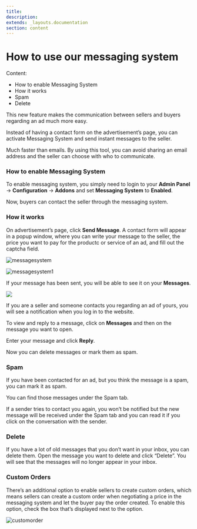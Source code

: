 ```yaml
---
title:
description:
extends: _layouts.documentation
section: content
---
```


# How to use our messaging system

Content:
-   How to enable Messaging System
-   How it works
-   Spam
-   Delete


This new feature makes the communication between sellers and buyers regarding an ad much more easy.

Instead of having a contact form on the advertisement’s page, you can activate Messaging System and send instant messages to the seller.

Much faster than emails. By using this tool, you can avoid sharing an email address and the seller can choose with who to communicate.

### How to enable Messaging System

To enable messaging system, you simply need to login to your **Admin Panel** ->  **Configuration**  ->  **Addons**  and set  **Messaging System**  to  **Enabled**.

Now, buyers can contact the seller through the messaging system.

### How it works

On advertisement’s page, click  **Send Message**. A contact form will appear in a popup window, where you can write your message to the seller, the price you want to pay for the productc or service of an ad, and fill out the captcha field.

![messagesystem](https://raw.githubusercontent.com/yclas/guides/master/images/messagesystem.png)


![messagesystem1](https://raw.githubusercontent.com/yclas/guides/master/images/messagesystem1.png)


If your message has been sent, you will be able to see it on your  **Messages**.

![](/assets/images/message-system3.png)


If you are a seller and someone contacts you regarding an ad of yours, you will see a notification when you log in to the website.

To view and reply to a message, click on  **Messages**  and then on the message you want to open.

Enter your message and click  **Reply**.

Now you can delete messages or mark them as spam.

### Spam

If you have been contacted for an ad, but you think the message is a spam, you can mark it as spam.

You can find those messages under the Spam tab.

If a sender tries to contact you again, you won’t be notified but the new message will be received under the Spam tab and you can read it if you click on the conversation with the sender.

### Delete

If you have a lot of old messages that you don’t want in your inbox, you can delete them. Open the message you want to delete and click “Delete”.
You will see that the messages will no longer appear in your inbox.

### Custom Orders

There’s an additional option to enable sellers to create custom orders, which means sellers can create a custom order when negotiating a price in the messaging system and let the buyer pay the order created. To enable this option, check the box that’s displayed next to the option.

![customorder](https://raw.githubusercontent.com/yclas/guides/master/images/custom-order.png)

